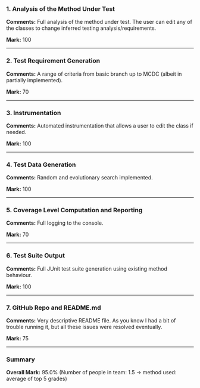 ### 1. Analysis of the Method Under Test

__Comments:__ Full analysis of the method under test. The user can edit any of
the classes to change inferred testing analysis/requirements. 

__Mark:__ 100

---

### 2. Test Requirement Generation

__Comments:__ A range of criteria from basic branch up to MCDC (albeit in
partially implemented).

__Mark:__ 70

---

### 3. Instrumentation

__Comments:__ Automated instrumentation that allows a user to edit the class if
needed.

__Mark:__ 100

---

### 4. Test Data Generation

__Comments:__ Random and evolutionary search implemented. 

__Mark:__ 100

---

### 5. Coverage Level Computation and Reporting

__Comments:__ Full logging to the console.

__Mark:__ 70

---

### 6. Test Suite Output

__Comments:__ Full JUnit test suite generation using existing method behaviour.

__Mark:__ 100

---

### 7. GitHub Repo and README.md

__Comments:__ Very descriptive README file. As you know I had a bit of trouble
running it, but all these issues were resolved eventually.

__Mark:__ 75

---

### Summary

__Overall Mark:__ 95.0% (Number of people in team: 1.5 -> method used: average of top 5 grades)